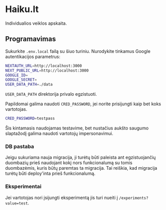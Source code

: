 # Haiku.lt

Individualios veiklos apskaita.

## Programavimas

Sukurkite `.env.local` failą su šiuo turiniu. Nurodykite tinkamus
Google autentikacijos parametrus:

```sh
NEXTAUTH_URL=http://localhost:3000
NEXT_PUBLIC_URL=http://localhost:3000
GOOGLE_ID=
GOOGLE_SECRET=
USER_DATA_PATH=./data
```

`USER_DATA_PATH` direktorija privalo egzistuoti.

Papildomai galima naudoti `CRED_PASSWORD`, jei norite prisijungti
kaip bet koks vartotojas.

```sh
CRED_PASSWORD=testpass
```

Šis kintamasis naudojamas testavime, bet nustačius aukšto saugumo
slaptažodį galima naudoti vartotojų impersonavimui.

### DB pastaba

Jeigu sukuriama nauja migracija, ji turėtų būti paleista ant
egzistuojančių duombazių prieš naudojant kokį nors funkcionalumą
su tomis duombazėmis, kuris būtų paremtas ta migracija. Tai
reiškia, kad migracija turėtų būti deploy'inta prieš
funkcionalumą.

### Eksperimentai

Jei vartotojas nori įsijungti eksperimentą jis turi nueiti į
`/experiments?value=test`.
